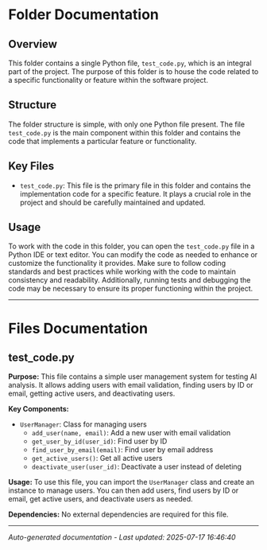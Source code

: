 # Folder Documentation

## Overview
This folder contains a single Python file, `test_code.py`, which is an integral part of the project. The purpose of this folder is to house the code related to a specific functionality or feature within the software project.

## Structure
The folder structure is simple, with only one Python file present. The file `test_code.py` is the main component within this folder and contains the code that implements a particular feature or functionality.

## Key Files
- `test_code.py`: This file is the primary file in this folder and contains the implementation code for a specific feature. It plays a crucial role in the project and should be carefully maintained and updated.

## Usage
To work with the code in this folder, you can open the `test_code.py` file in a Python IDE or text editor. You can modify the code as needed to enhance or customize the functionality it provides. Make sure to follow coding standards and best practices while working with the code to maintain consistency and readability. Additionally, running tests and debugging the code may be necessary to ensure its proper functioning within the project.

---

# Files Documentation

## test_code.py

**Purpose:** This file contains a simple user management system for testing AI analysis. It allows adding users with email validation, finding users by ID or email, getting active users, and deactivating users.

**Key Components:**
- `UserManager`: Class for managing users
  - `add_user(name, email)`: Add a new user with email validation
  - `get_user_by_id(user_id)`: Find user by ID
  - `find_user_by_email(email)`: Find user by email address
  - `get_active_users()`: Get all active users
  - `deactivate_user(user_id)`: Deactivate a user instead of deleting

**Usage:** To use this file, you can import the `UserManager` class and create an instance to manage users. You can then add users, find users by ID or email, get active users, and deactivate users as needed.

**Dependencies:** No external dependencies are required for this file.

---
*Auto-generated documentation - Last updated: 2025-07-17 16:46:40*
